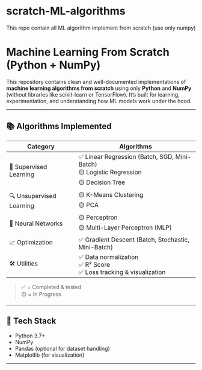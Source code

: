 # scratch-ML-algorithms
This repo contain all ML algorithm implement from scratch (use only numpy)

#  Machine Learning From Scratch (Python + NumPy)

This repository contains clean and well-documented implementations of **machine learning algorithms from scratch** using only **Python** and **NumPy** (without libraries like scikit-learn or TensorFlow). It’s built for learning, experimentation, and understanding how ML models work under the hood.

---

## 📚 Algorithms Implemented

| Category               | Algorithms                                      |
|------------------------|-------------------------------------------------|
| 🔢 Supervised Learning | ✅ Linear Regression (Batch, SGD, Mini-Batch)<br>🟡 Logistic Regression<br>🟡 Decision Tree |
| 🔍 Unsupervised Learning | 🟡 K-Means Clustering<br>🟡 PCA |
| 🧠 Neural Networks     | 🟡 Perceptron<br>🟡 Multi-Layer Perceptron (MLP) |
| 📈 Optimization        | ✅ Gradient Descent (Batch, Stochastic, Mini-Batch) |
| 🛠️ Utilities           | ✅ Data normalization<br>✅ R² Score<br>✅ Loss tracking & visualization |

> ✅ = Completed & tested  
> 🟡 = In Progress

---

## 🧰 Tech Stack

- Python 3.7+
- NumPy
- Pandas (optional for dataset handling)
- Matplotlib (for visualization)

---
